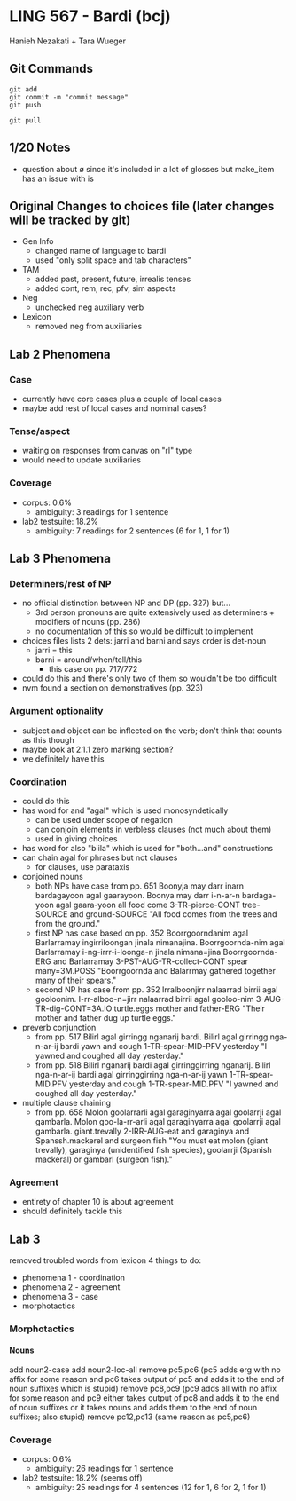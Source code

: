 # LING 567 - Bardi (bcj)
Hanieh Nezakati + Tara Wueger

## Git Commands
```
git add .
git commit -m "commit message"
git push

git pull
```

## 1/20 Notes
- question about ø since it's included in a lot of glosses but make_item has an issue with is

## Original Changes to choices file (later changes will be tracked by git)
- Gen Info
  - changed name of language to bardi
  - used "only split space and tab characters"
- TAM
  - added past, present, future, irrealis tenses
  - added cont, rem, rec, pfv, sim aspects
- Neg
  - unchecked neg auxiliary verb
- Lexicon
  - removed neg from auxiliaries

## Lab 2 Phenomena
### Case
- currently have core cases plus a couple of local cases
- maybe add rest of local cases and nominal cases?

### Tense/aspect
- waiting on responses from canvas on "rl" type
- would need to update auxiliaries

### Coverage
- corpus: 0.6%
  - ambiguity: 3 readings for 1 sentence
- lab2 testsuite: 18.2%
  - ambiguity: 7 readings for 2 sentences (6 for 1, 1 for 1)


## Lab 3 Phenomena
### Determiners/rest of NP
- no official distinction between NP and DP (pp. 327) but...
  - 3rd person pronouns are quite extensively used as determiners + modifiers of nouns (pp. 286)
  - no documentation of this so would be difficult to implement
- choices files lists 2 dets: jarri and barni and says order is det-noun
  - jarri = this
  - barni = around/when/tell/this
    - this case on pp. 717/772
- could do this and there's only two of them so wouldn't be too difficult
- nvm found a section on demonstratives (pp. 323)

### Argument optionality
- subject and object can be inflected on the verb; don't think that counts as this though
- maybe look at 2.1.1 zero marking section?
- we definitely have this

### Coordination
- could do this
- has word for and "agal" which is used monosyndetically
  - can be used under scope of negation
  - can conjoin elements in verbless clauses (not much about them)
  - used in giving choices
- has word for also "biila" which is used for "both...and" constructions
- can chain agal for phrases but not clauses
  - for clauses, use parataxis
- conjoined nouns
  - both NPs have case from pp. 651
    Boonyja may darr inarn bardagayoon agal gaarayoon.
    Boonya may darr i-n-ar-n bardaga-yoon agal gaara-yoon
    all food come 3-TR-pierce-CONT tree-SOURCE and ground-SOURCE
    "All food comes from the trees and from the ground."
  - first NP has case based on pp. 352
    Boorrgoorndanim agal Barlarramay ingirriloongan jinala nimanajina.
    Boorrgoornda-nim agal Barlarramay i-ng-irrr-i-loonga-n jinala nimana=jina
    Boorrgoornda-ERG and Barlarramay 3-PST-AUG-TR-collect-CONT spear many=3M.POSS
    "Boorrgoornda and Balarrmay gathered together many of their spears."
  - second NP has case from pp. 352
    Irralboonjirr nalaarrad birrii agal gooloonim.
    I-rr-alboo-n=jirr nalaarrad birrii agal gooloo-nim
    3-AUG-TR-dig-CONT=3A.IO turtle.eggs mother and father-ERG
    "Their mother and father dug up turtle eggs."
- preverb conjunction
  - from pp. 517
    Bilirl agal girringg nganarij bardi.
    Bilirl agal girringg nga-n-ar-ij bardi
    yawn and cough 1-TR-spear-MID-PFV yesterday
    "I yawned and coughed all day yesterday."
  - from pp. 518
    Bilirl nganarij bardi agal girringgirring nganarij.
    Bilirl nga-n-ar-ij bardi agal girringgirring nga-n-ar-ij
    yawn 1-TR-spear-MID.PFV yesterday and cough 1-TR-spear-MID.PFV
    "I yawned and coughed all day yesterday."
- multiple clause chaining
  - from pp. 658
    Molon goolarrarli agal garaginyarra agal goolarrji agal gambarla.
    Molon goo-la-rr-arli agal garaginyarra agal goolarrji agal gambarla.
    giant.trevally 2-IRR-AUG-eat and garaginya and Spanssh.mackerel and surgeon.fish
    "You must eat molon (giant trevally), garaginya (unidentified fish species), goolarrji (Spanish mackeral) or gambarl (surgeon fish)."

### Agreement
- entirety of chapter 10 is about agreement
- should definitely tackle this

## Lab 3
removed troubled words from lexicon
4 things to do:
  - phenomena 1 - coordination
  - phenomena 2 - agreement
  - phenomena 3 - case
  - morphotactics

### Morphotactics
#### Nouns
add noun2-case
add noun2-loc-all
remove pc5,pc6 (pc5 adds erg with no affix for some reason and pc6 takes output of pc5 and adds it to the end of noun suffixes which is stupid)
remove pc8,pc9 (pc9 adds all with no affix for some reason and pc9 either takes output of pc8 and adds it to the end of noun suffixes or it takes nouns and adds them to the end of noun suffixes; also stupid)
remove pc12,pc13 (same reason as pc5,pc6)

### Coverage
- corpus: 0.6%
  - ambiguity: 26 readings for 1 sentence
- lab2 testsuite: 18.2% (seems off)
  - ambiguity: 25 readings for 4 sentences (12 for 1, 6 for 2, 1 for 1)